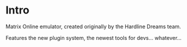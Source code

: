 # Intro #
Matrix Online emulator, created originally by the Hardline Dreams team.

Features the new plugin system, the newest tools for devs... whatever...